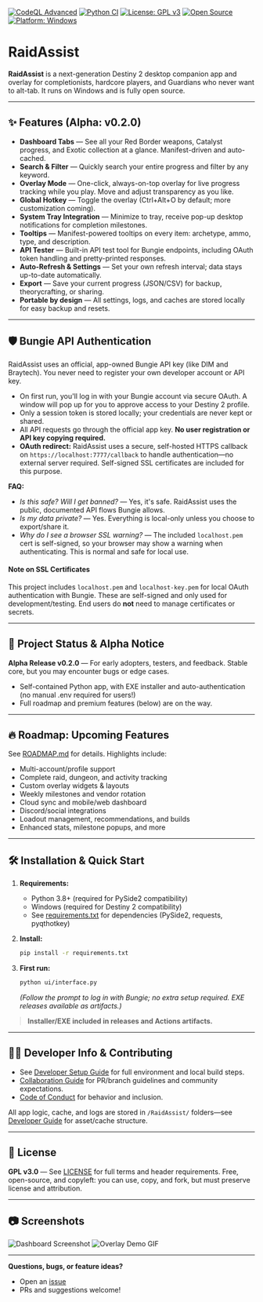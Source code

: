 [![CodeQL Advanced](https://github.com/Into-The-Grey/RaidAssist/actions/workflows/codeql.yml/badge.svg)](https://github.com/Into-The-Grey/RaidAssist/actions/workflows/codeql.yml)
[![Python CI](https://github.com/Into-The-Grey/RaidAssist/actions/workflows/python-tests.yml/badge.svg)](https://github.com/Into-The-Grey/RaidAssist/actions/workflows/python-tests.yml)
[![License: GPL v3](https://img.shields.io/badge/License-GPLv3-blue.svg)](LICENSE)
[![Open Source](https://badgen.net/badge/open/source/blue?icon=github)](https://github.com/Into-The-Grey/RaidAssist)
[![Platform: Windows](https://img.shields.io/badge/platform-Windows-blue?logo=windows)](https://github.com/Into-The-Grey/RaidAssist)

# RaidAssist

**RaidAssist** is a next-generation Destiny 2 desktop companion app and overlay for completionists, hardcore players, and Guardians who never want to alt-tab. It runs on Windows and is fully open source.

---

## ✨ Features (Alpha: v0.2.0)

* **Dashboard Tabs** — See all your Red Border weapons, Catalyst progress, and Exotic collection at a glance. Manifest-driven and auto-cached.
* **Search & Filter** — Quickly search your entire progress and filter by any keyword.
* **Overlay Mode** — One-click, always-on-top overlay for live progress tracking while you play. Move and adjust transparency as you like.
* **Global Hotkey** — Toggle the overlay (Ctrl+Alt+O by default; more customization coming).
* **System Tray Integration** — Minimize to tray, receive pop-up desktop notifications for completion milestones.
* **Tooltips** — Manifest-powered tooltips on every item: archetype, ammo, type, and description.
* **API Tester** — Built-in API test tool for Bungie endpoints, including OAuth token handling and pretty-printed responses.
* **Auto-Refresh & Settings** — Set your own refresh interval; data stays up-to-date automatically.
* **Export** — Save your current progress (JSON/CSV) for backup, theorycrafting, or sharing.
* **Portable by design** — All settings, logs, and caches are stored locally for easy backup and resets.

---

## 🛡️ Bungie API Authentication

RaidAssist uses an official, app-owned Bungie API key (like DIM and Braytech). You never need to register your own developer account or API key.

* On first run, you'll log in with your Bungie account via secure OAuth. A window will pop up for you to approve access to your Destiny 2 profile.
* Only a session token is stored locally; your credentials are never kept or shared.
* All API requests go through the official app key. **No user registration or API key copying required.**
* **OAuth redirect:** RaidAssist uses a secure, self-hosted HTTPS callback on `https://localhost:7777/callback` to handle authentication—no external server required. Self-signed SSL certificates are included for this purpose.

**FAQ:**

* *Is this safe? Will I get banned?* — Yes, it's safe. RaidAssist uses the public, documented API flows Bungie allows.
* *Is my data private?* — Yes. Everything is local-only unless you choose to export/share it.
* *Why do I see a browser SSL warning?* — The included `localhost.pem` cert is self-signed, so your browser may show a warning when authenticating. This is normal and safe for local use.

#### Note on SSL Certificates

This project includes `localhost.pem` and `localhost-key.pem` for local OAuth authentication with Bungie. These are self-signed and only used for development/testing. End users do **not** need to manage certificates or secrets.

---

## 🚧 Project Status & Alpha Notice

**Alpha Release v0.2.0** — For early adopters, testers, and feedback. Stable core, but you may encounter bugs or edge cases.

* Self-contained Python app, with EXE installer and auto-authentication (no manual .env required for users!)
* Full roadmap and premium features (below) are on the way.

---

## 🔥 Roadmap: Upcoming Features

See [ROADMAP.md](/docs/repo/ROADMAP.md) for details. Highlights include:

* Multi-account/profile support
* Complete raid, dungeon, and activity tracking
* Custom overlay widgets & layouts
* Weekly milestones and vendor rotation
* Cloud sync and mobile/web dashboard
* Discord/social integrations
* Loadout management, recommendations, and builds
* Enhanced stats, milestone popups, and more

---

## 🛠️ Installation & Quick Start

1. **Requirements:**

   * Python 3.8+ (required for PySide2 compatibility)
   * Windows (required for Destiny 2 compatibility)
   * See [requirements.txt](/requirements.txt) for dependencies (PySide2, requests, pyqthotkey)

2. **Install:**

   ```bash
   pip install -r requirements.txt
   ```

3. **First run:**

   ```bash
   python ui/interface.py
   ```

   *(Follow the prompt to log in with Bungie; no extra setup required. EXE releases available as artifacts.)*

> **Installer/EXE included in releases and Actions artifacts.**

---

## 🧑‍💻 Developer Info & Contributing

* See [Developer Setup Guide](./DEVELOPER_SETUP.md) for full environment and local build steps.
* [Collaboration Guide](./CONTRIBUTING.md) for PR/branch guidelines and community expectations.
* [Code of Conduct](./CODE_OF_CONDUCT.md) for behavior and inclusion.

All app logic, cache, and logs are stored in `/RaidAssist/` folders—see [Developer Guide](./DEVELOPER_SETUP.md) for asset/cache structure.

---

## 📝 License

**GPL v3.0** — See [LICENSE](LICENSE) for full terms and header requirements.
Free, open-source, and copyleft: you can use, copy, and fork, but must preserve license and attribution.

---

## 📷 Screenshots

![Dashboard Screenshot](docs/images/dashboard.png)
![Overlay Demo GIF](docs/images/overlay-demo.gif)

---

**Questions, bugs, or feature ideas?**

* Open an [issue](https://github.com/Into-The-Grey/RaidAssist/issues)
* PRs and suggestions welcome!
